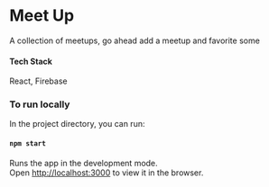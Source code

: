 # Meet Up

A collection of meetups, go ahead add a meetup and favorite some

#### Tech Stack

React, Firebase

### To run locally

In the project directory, you can run:

#### `npm start`

Runs the app in the development mode.\
Open [http://localhost:3000](http://localhost:3000) to view it in the browser.
